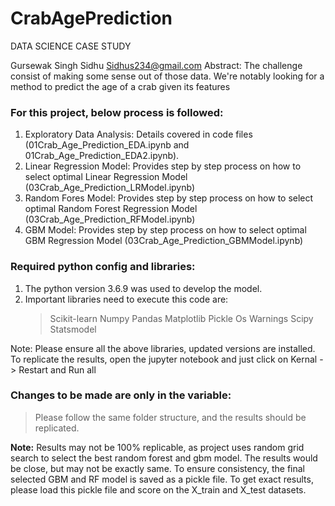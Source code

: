 # CrabAgePrediction

DATA SCIENCE CASE STUDY

Gursewak Singh Sidhu
Sidhus234@gmail.com
Abstract: The challenge consist of making some sense out of those data. We're notably looking for a method to predict the age of a crab given its features

### For this project, below process is followed:
  1. Exploratory Data Analysis: Details covered in code files (01Crab_Age_Prediction_EDA.ipynb and 01Crab_Age_Prediction_EDA2.ipynb). 
  2. Linear Regression Model: Provides step by step process on how to select optimal Linear Regression Model (03Crab_Age_Prediction_LRModel.ipynb)
  3. Random Fores Model: Provides step by step process on how to select optimal Random Forest Regression Model (03Crab_Age_Prediction_RFModel.ipynb)
  4. GBM Model: Provides step by step process on how to select optimal GBM Regression Model (03Crab_Age_Prediction_GBMModel.ipynb)


### Required python config and libraries:
  1. The python version 3.6.9 was used to develop the model.
  2. Important libraries need to execute this code are:
     > Scikit-learn
     > Numpy
     > Pandas
     > Matplotlib
     > Pickle
     > Os
     > Warnings
     > Scipy
     > Statsmodel
     > 

Note: Please ensure all the above libraries, updated versions are installed. To replicate the results, open the jupyter notebook and just click on Kernal -> Restart and Run all


### Changes to be made are only in the variable:
  > Please follow the same folder structure, and the results should be replicated.

__Note:__ Results may not be 100% replicable, as project uses random grid search to select the best random forest and gbm model. The results would be close, but may not be exactly same. To ensure consistency, the final selected GBM and RF model is saved as a pickle file. To get exact results, please load this pickle file and score on the X_train and X_test datasets.


